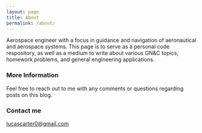```yaml
---
layout: page
title: About
permalink: /about/
---
```


Aerospace engineer with a focus in guidance and navigation of aeronautical and aerospace systems. This page is to serve as a personal code respository, as well as a medium to write about various GN&C topics, homework problems, and general engineering applications. 

### More Information

Feel free to reach out to me with any comments or questions regarding posts on this blog.

### Contact me

[lucascarter0@gmail.com](mailto:lucascarter0@gmail.com)
